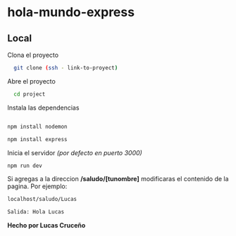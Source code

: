 # hola-mundo-express
## Local

Clona el proyecto 

~~~bash  
  git clone (ssh - link-to-proyect)
~~~

Abre el proyecto 

~~~bash  
  cd project
~~~

Instala las dependencias  

~~~bash  

npm install nodemon

npm install express

~~~

Inicia el servidor *(por defecto en puerto 3000)*

~~~bash  
npm run dev
~~~  


Si agregas a la direccion **/saludo/[tunombre]** modificaras el contenido de la pagina. Por ejemplo:

~~~bash  
localhost/saludo/Lucas

Salida: Hola Lucas
~~~ 

**Hecho por Lucas Cruceño**


